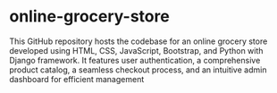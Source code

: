 # online-grocery-store
 This GitHub repository hosts the codebase for an online grocery store developed using HTML, CSS, JavaScript, Bootstrap, and Python with Django framework. It features user authentication, a comprehensive product catalog, a seamless checkout process, and an intuitive admin dashboard for efficient management
